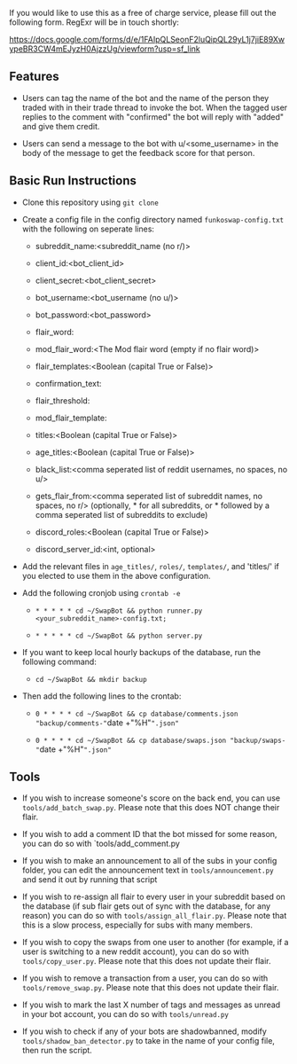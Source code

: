 If you would like to use this as a free of charge service, please fill out the following form. RegExr will be in touch shortly:

https://docs.google.com/forms/d/e/1FAIpQLSeonF2luQipQL29yL1j7jiE89XwypeBR3CW4mEJyzH0AjzzUg/viewform?usp=sf_link

## Features

* Users can tag the name of the bot and the name of the person they traded with in their trade thread to invoke the bot. When the tagged user replies to the comment with "confirmed" the bot will reply with "added" and give them credit.

* Users can send a message to the bot with u/<some_username> in the body of the message to get the feedback score for that person.

## Basic Run Instructions

* Clone this repository using `git clone`

* Create a config file in the config directory named `funkoswap-config.txt` with the following on seperate lines:

    * subreddit_name:<subreddit_name (no r/)>
    
    * client_id:<bot_client_id>
    
    * client_secret:<bot_client_secret>
    
    * bot_username:<bot_username (no u/)>
    
    * bot_password:<bot_password>
    
    * flair_word:<The default flair word>
    
    * mod_flair_word:<The Mod flair word (empty if no flair word)>

    * flair_templates:<Boolean (capital True or False)>

    * confirmation_text:<Optional text for the bot to say>

    * flair_threshold:<int>

    * mod_flair_template:<Reddit flair template ID>

    * titles:<Boolean (capital True or False)>

    * age_titles:<Boolean (capital True or False)>

    * black_list:<comma seperated list of reddit usernames, no spaces, no u/>

    * gets_flair_from:<comma seperated list of subreddit names, no spaces, no r/> (optionally, * for all subreddits, or * followed by a comma seperated list of subreddits to exclude)

    * discord_roles:<Boolean (capital True or False)>

    * discord_server_id:<int, optional>

* Add the relevant files in `age_titles/`, `roles/`, `templates/`, and 'titles/' if you elected to use them in the above configuration.

* Add the following cronjob using `crontab -e` 

    * `* * * * * cd ~/SwapBot && python runner.py <your_subreddit_name>-config.txt;`

    * `* * * * * cd ~/SwapBot && python server.py`

* If you want to keep local hourly backups of the database, run the following command:

    * `cd ~/SwapBot && mkdir backup`

* Then add the following lines to the crontab:

    * `0 * * * * cd ~/SwapBot && cp database/comments.json "backup/comments-"`date +"\%H"`".json"`

    * `0 * * * * cd ~/SwapBot && cp database/swaps.json "backup/swaps-"`date +"\%H"`".json"`
    
## Tools

* If you wish to increase someone's score on the back end, you can use `tools/add_batch_swap.py`. Please note that this does NOT change their flair.

* If you wish to add a comment ID that the bot missed for some reason, you can do so with `tools/add_comment.py

* If you wish to make an announcement to all of the subs in your config folder, you can edit the announcement text in `tools/announcement.py` and send it out by running that script

* If you wish to re-assign all flair to every user in your subreddit based on the database (if sub flair gets out of sync with the database, for any reason) you can do so with `tools/assign_all_flair.py`. Please note that this is a slow process, especially for subs with many members.

* If you wish to copy the swaps from one user to another (for example, if a user is switching to a new reddit account), you can do so with `tools/copy_user.py`. Please note that this does not update their flair.

* If you wish to remove a transaction from a user, you can do so with `tools/remove_swap.py`. Please note that this does not update their flair.

* If you wish to mark the last X number of tags and messages as unread in your bot account, you can do so with `tools/unread.py`

* If you wish to check if any of your bots are shadowbanned, modify `tools/shadow_ban_detector.py` to take in the name of your config file, then run the script.
